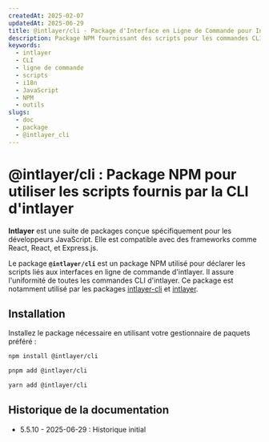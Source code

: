 ```yaml
---
createdAt: 2025-02-07
updatedAt: 2025-06-29
title: @intlayer/cli - Package d'Interface en Ligne de Commande pour Intlayer
description: Package NPM fournissant des scripts pour les commandes CLI d'Intlayer, assurant l'uniformité de toutes les interfaces en ligne de commande pour la gestion de l'internationalisation.
keywords:
  - intlayer
  - CLI
  - ligne de commande
  - scripts
  - i18n
  - JavaScript
  - NPM
  - outils
slugs:
  - doc
  - package
  - @intlayer_cli
---
```


# @intlayer/cli : Package NPM pour utiliser les scripts fournis par la CLI d'intlayer

**Intlayer** est une suite de packages conçue spécifiquement pour les développeurs JavaScript. Elle est compatible avec des frameworks comme React, React, et Express.js.

Le package **`@intlayer/cli`** est un package NPM utilisé pour déclarer les scripts liés aux interfaces en ligne de commande d'intlayer. Il assure l'uniformité de toutes les commandes CLI d'intlayer. Ce package est notamment utilisé par les packages [intlayer-cli](https://github.com/aymericzip/intlayer/tree/main/docs/fr/packages/intlayer-cli/index.md) et [intlayer](https://github.com/aymericzip/intlayer/tree/main/docs/fr/packages/intlayer/index.md).

## Installation

Installez le package nécessaire en utilisant votre gestionnaire de paquets préféré :

```bash packageManager="npm"
npm install @intlayer/cli
```

```bash packageManager="pnpm"
pnpm add @intlayer/cli
```

```bash packageManager="yarn"
yarn add @intlayer/cli
```

## Historique de la documentation

- 5.5.10 - 2025-06-29 : Historique initial
